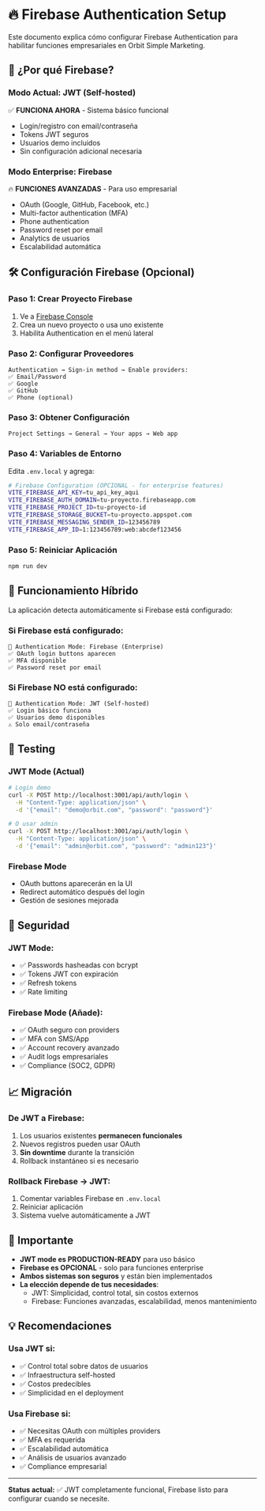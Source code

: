 # 🔥 Firebase Authentication Setup

Este documento explica cómo configurar Firebase Authentication para habilitar funciones empresariales en Orbit Simple Marketing.

## 🚀 ¿Por qué Firebase?

### **Modo Actual: JWT (Self-hosted)**
✅ **FUNCIONA AHORA** - Sistema básico funcional  
- Login/registro con email/contraseña
- Tokens JWT seguros
- Usuarios demo incluidos
- Sin configuración adicional necesaria

### **Modo Enterprise: Firebase**
🔥 **FUNCIONES AVANZADAS** - Para uso empresarial  
- OAuth (Google, GitHub, Facebook, etc.)
- Multi-factor authentication (MFA)  
- Phone authentication
- Password reset por email
- Analytics de usuarios
- Escalabilidad automática

## 🛠️ Configuración Firebase (Opcional)

### Paso 1: Crear Proyecto Firebase
1. Ve a [Firebase Console](https://console.firebase.google.com/)
2. Crea un nuevo proyecto o usa uno existente
3. Habilita Authentication en el menú lateral

### Paso 2: Configurar Proveedores
```
Authentication → Sign-in method → Enable providers:
✅ Email/Password
✅ Google
✅ GitHub
✅ Phone (optional)
```

### Paso 3: Obtener Configuración
```
Project Settings → General → Your apps → Web app
```

### Paso 4: Variables de Entorno
Edita `.env.local` y agrega:

```bash
# Firebase Configuration (OPCIONAL - for enterprise features)
VITE_FIREBASE_API_KEY=tu_api_key_aqui
VITE_FIREBASE_AUTH_DOMAIN=tu-proyecto.firebaseapp.com
VITE_FIREBASE_PROJECT_ID=tu-proyecto-id
VITE_FIREBASE_STORAGE_BUCKET=tu-proyecto.appspot.com
VITE_FIREBASE_MESSAGING_SENDER_ID=123456789
VITE_FIREBASE_APP_ID=1:123456789:web:abcdef123456
```

### Paso 5: Reiniciar Aplicación
```bash
npm run dev
```

## 🔄 Funcionamiento Híbrido

La aplicación detecta automáticamente si Firebase está configurado:

### **Si Firebase está configurado:**
```
🔐 Authentication Mode: Firebase (Enterprise)
✅ OAuth login buttons aparecen
✅ MFA disponible
✅ Password reset por email
```

### **Si Firebase NO está configurado:**
```
🔐 Authentication Mode: JWT (Self-hosted)  
✅ Login básico funciona
✅ Usuarios demo disponibles
⚠️ Solo email/contraseña
```

## 🧪 Testing

### JWT Mode (Actual)
```bash
# Login demo
curl -X POST http://localhost:3001/api/auth/login \
  -H "Content-Type: application/json" \
  -d '{"email": "demo@orbit.com", "password": "password"}'

# O usar admin
curl -X POST http://localhost:3001/api/auth/login \
  -H "Content-Type: application/json" \
  -d '{"email": "admin@orbit.com", "password": "admin123"}'
```

### Firebase Mode
- OAuth buttons aparecerán en la UI
- Redirect automático después del login
- Gestión de sesiones mejorada

## 🔐 Seguridad

### JWT Mode:
- ✅ Passwords hasheadas con bcrypt
- ✅ Tokens JWT con expiración
- ✅ Refresh tokens
- ✅ Rate limiting

### Firebase Mode (Añade):
- ✅ OAuth seguro con providers
- ✅ MFA con SMS/App
- ✅ Account recovery avanzado
- ✅ Audit logs empresariales
- ✅ Compliance (SOC2, GDPR)

## 📈 Migración

### De JWT a Firebase:
1. Los usuarios existentes **permanecen funcionales**
2. Nuevos registros pueden usar OAuth
3. **Sin downtime** durante la transición
4. Rollback instantáneo si es necesario

### Rollback Firebase → JWT:
1. Comentar variables Firebase en `.env.local`
2. Reiniciar aplicación
3. Sistema vuelve automáticamente a JWT

## 🚨 Importante

- **JWT mode es PRODUCTION-READY** para uso básico
- **Firebase es OPCIONAL** - solo para funciones enterprise
- **Ambos sistemas son seguros** y están bien implementados
- **La elección depende de tus necesidades**:
  - JWT: Simplicidad, control total, sin costos externos
  - Firebase: Funciones avanzadas, escalabilidad, menos mantenimiento

## 💡 Recomendaciones

### Usa JWT si:
- ✅ Control total sobre datos de usuarios
- ✅ Infraestructura self-hosted
- ✅ Costos predecibles
- ✅ Simplicidad en el deployment

### Usa Firebase si:
- ✅ Necesitas OAuth con múltiples providers  
- ✅ MFA es requerida
- ✅ Escalabilidad automática
- ✅ Análisis de usuarios avanzado
- ✅ Compliance empresarial

---

**Status actual:** ✅ JWT completamente funcional, Firebase listo para configurar cuando se necesite.